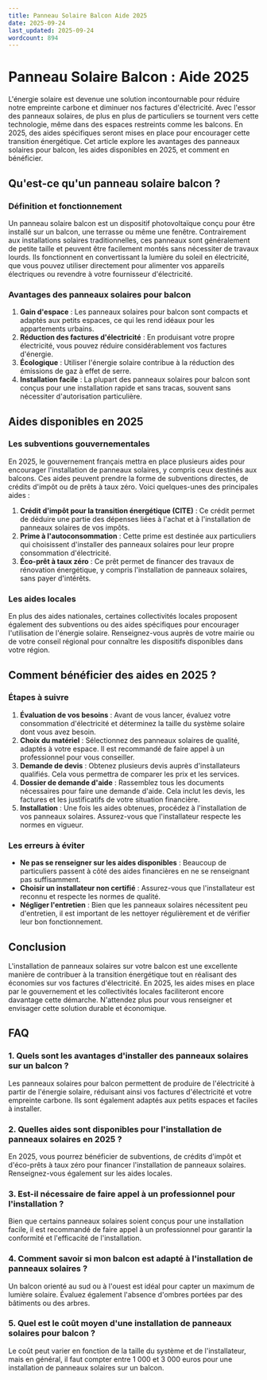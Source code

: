 ```yaml
---
title: Panneau Solaire Balcon Aide 2025
date: 2025-09-24
last_updated: 2025-09-24
wordcount: 894
---
```


# Panneau Solaire Balcon : Aide 2025

L'énergie solaire est devenue une solution incontournable pour réduire notre empreinte carbone et diminuer nos factures d'électricité. Avec l'essor des panneaux solaires, de plus en plus de particuliers se tournent vers cette technologie, même dans des espaces restreints comme les balcons. En 2025, des aides spécifiques seront mises en place pour encourager cette transition énergétique. Cet article explore les avantages des panneaux solaires pour balcon, les aides disponibles en 2025, et comment en bénéficier.

## Qu'est-ce qu'un panneau solaire balcon ?

### Définition et fonctionnement

Un panneau solaire balcon est un dispositif photovoltaïque conçu pour être installé sur un balcon, une terrasse ou même une fenêtre. Contrairement aux installations solaires traditionnelles, ces panneaux sont généralement de petite taille et peuvent être facilement montés sans nécessiter de travaux lourds. Ils fonctionnent en convertissant la lumière du soleil en électricité, que vous pouvez utiliser directement pour alimenter vos appareils électriques ou revendre à votre fournisseur d'électricité.

### Avantages des panneaux solaires pour balcon

1. **Gain d'espace** : Les panneaux solaires pour balcon sont compacts et adaptés aux petits espaces, ce qui les rend idéaux pour les appartements urbains.
2. **Réduction des factures d'électricité** : En produisant votre propre électricité, vous pouvez réduire considérablement vos factures d'énergie.
3. **Écologique** : Utiliser l'énergie solaire contribue à la réduction des émissions de gaz à effet de serre.
4. **Installation facile** : La plupart des panneaux solaires pour balcon sont conçus pour une installation rapide et sans tracas, souvent sans nécessiter d'autorisation particulière.

## Aides disponibles en 2025

### Les subventions gouvernementales

En 2025, le gouvernement français mettra en place plusieurs aides pour encourager l'installation de panneaux solaires, y compris ceux destinés aux balcons. Ces aides peuvent prendre la forme de subventions directes, de crédits d'impôt ou de prêts à taux zéro. Voici quelques-unes des principales aides :

1. **Crédit d'impôt pour la transition énergétique (CITE)** : Ce crédit permet de déduire une partie des dépenses liées à l'achat et à l'installation de panneaux solaires de vos impôts.
2. **Prime à l'autoconsommation** : Cette prime est destinée aux particuliers qui choisissent d'installer des panneaux solaires pour leur propre consommation d'électricité.
3. **Éco-prêt à taux zéro** : Ce prêt permet de financer des travaux de rénovation énergétique, y compris l'installation de panneaux solaires, sans payer d'intérêts.

### Les aides locales

En plus des aides nationales, certaines collectivités locales proposent également des subventions ou des aides spécifiques pour encourager l'utilisation de l'énergie solaire. Renseignez-vous auprès de votre mairie ou de votre conseil régional pour connaître les dispositifs disponibles dans votre région.

## Comment bénéficier des aides en 2025 ?

### Étapes à suivre

1. **Évaluation de vos besoins** : Avant de vous lancer, évaluez votre consommation d'électricité et déterminez la taille du système solaire dont vous avez besoin.
2. **Choix du matériel** : Sélectionnez des panneaux solaires de qualité, adaptés à votre espace. Il est recommandé de faire appel à un professionnel pour vous conseiller.
3. **Demande de devis** : Obtenez plusieurs devis auprès d'installateurs qualifiés. Cela vous permettra de comparer les prix et les services.
4. **Dossier de demande d'aide** : Rassemblez tous les documents nécessaires pour faire une demande d'aide. Cela inclut les devis, les factures et les justificatifs de votre situation financière.
5. **Installation** : Une fois les aides obtenues, procédez à l'installation de vos panneaux solaires. Assurez-vous que l'installateur respecte les normes en vigueur.

### Les erreurs à éviter

- **Ne pas se renseigner sur les aides disponibles** : Beaucoup de particuliers passent à côté des aides financières en ne se renseignant pas suffisamment.
- **Choisir un installateur non certifié** : Assurez-vous que l'installateur est reconnu et respecte les normes de qualité.
- **Négliger l'entretien** : Bien que les panneaux solaires nécessitent peu d'entretien, il est important de les nettoyer régulièrement et de vérifier leur bon fonctionnement.

## Conclusion

L'installation de panneaux solaires sur votre balcon est une excellente manière de contribuer à la transition énergétique tout en réalisant des économies sur vos factures d'électricité. En 2025, les aides mises en place par le gouvernement et les collectivités locales faciliteront encore davantage cette démarche. N'attendez plus pour vous renseigner et envisager cette solution durable et économique.

## FAQ

### 1. Quels sont les avantages d'installer des panneaux solaires sur un balcon ?

Les panneaux solaires pour balcon permettent de produire de l'électricité à partir de l'énergie solaire, réduisant ainsi vos factures d'électricité et votre empreinte carbone. Ils sont également adaptés aux petits espaces et faciles à installer.

### 2. Quelles aides sont disponibles pour l'installation de panneaux solaires en 2025 ?

En 2025, vous pourrez bénéficier de subventions, de crédits d'impôt et d'éco-prêts à taux zéro pour financer l'installation de panneaux solaires. Renseignez-vous également sur les aides locales.

### 3. Est-il nécessaire de faire appel à un professionnel pour l'installation ?

Bien que certains panneaux solaires soient conçus pour une installation facile, il est recommandé de faire appel à un professionnel pour garantir la conformité et l'efficacité de l'installation.

### 4. Comment savoir si mon balcon est adapté à l'installation de panneaux solaires ?

Un balcon orienté au sud ou à l'ouest est idéal pour capter un maximum de lumière solaire. Évaluez également l'absence d'ombres portées par des bâtiments ou des arbres.

### 5. Quel est le coût moyen d'une installation de panneaux solaires pour balcon ?

Le coût peut varier en fonction de la taille du système et de l'installateur, mais en général, il faut compter entre 1 000 et 3 000 euros pour une installation de panneaux solaires sur un balcon.